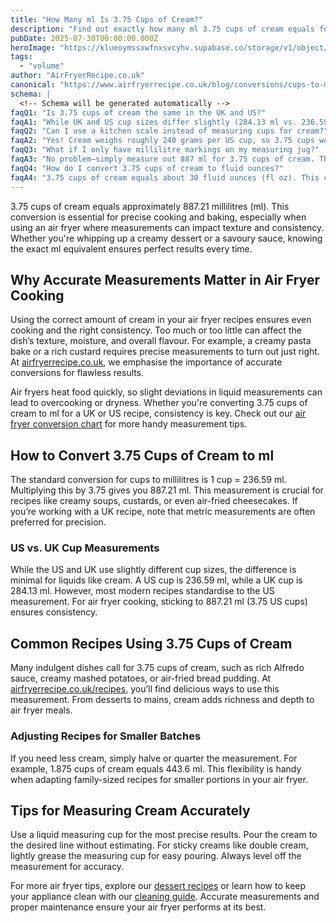 ```yaml
---
title: "How Many ml Is 3.75 Cups of Cream?"
description: "Find out exactly how many ml 3.75 cups of cream equals for perfect baking and cooking every time. Get the conversion now!"
pubDate: 2025-07-30T00:00:00.000Z
heroImage: "https://klueoymssxwfnxsvcyhv.supabase.co/storage/v1/object/public/Shmucket/how-many-ml-is-3-75-cups-of-cream.webp"
tags:
  - "volume"
author: "AirFryerRecipe.co.uk"
canonical: "https://www.airfryerrecipe.co.uk/blog/conversions/cups-to-ml/how-many-ml-is-3-75-cups-of-cream"
schema: |
  <!-- Schema will be generated automatically -->
faqQ1: "Is 3.75 cups of cream the same in the UK and US?"
faqA1: "While UK and US cup sizes differ slightly (284.13 ml vs. 236.59 ml), most modern recipes use the US standard. For 3.75 cups of cream, stick to 887.21 ml to ensure consistency in air fryer cooking."
faqQ2: "Can I use a kitchen scale instead of measuring cups for cream?"
faqA2: "Yes! Cream weighs roughly 240 grams per US cup, so 3.75 cups would be about 900 grams. A kitchen scale provides even greater precision, especially for dense creams like clotted or double cream."
faqQ3: "What if I only have millilitre markings on my measuring jug?"
faqA3: "No problem—simply measure out 887 ml for 3.75 cups of cream. The slight difference (0.21 ml) won’t affect most air fryer recipes. For baking, though, aim for the exact amount."
faqQ4: "How do I convert 3.75 cups of cream to fluid ounces?"
faqA4: "3.75 cups of cream equals about 30 fluid ounces (fl oz). This conversion is handy for older recipes or when using imperial measurements. Just remember: 1 cup = 8 fl oz."
---
```

<p>3.75 cups of cream equals approximately 887.21 millilitres (ml). This conversion is essential for precise cooking and baking, especially when using an air fryer where measurements can impact texture and consistency. Whether you're whipping up a creamy dessert or a savoury sauce, knowing the exact ml equivalent ensures perfect results every time.</p>

<h2>Why Accurate Measurements Matter in Air Fryer Cooking</h2>  
<p>Using the correct amount of cream in your air fryer recipes ensures even cooking and the right consistency. Too much or too little can affect the dish’s texture, moisture, and overall flavour. For example, a creamy pasta bake or a rich custard requires precise measurements to turn out just right. At <a href=https://www.airfryerrecipe.co.uk/>airfryerrecipe.co.uk</a>, we emphasise the importance of accurate conversions for flawless results.</p>  

<p>Air fryers heat food quickly, so slight deviations in liquid measurements can lead to overcooking or dryness. Whether you're converting 3.75 cups of cream to ml for a UK or US recipe, consistency is key. Check out our <a href=https://www.airfryerrecipe.co.uk/air-fryer-conversion-chart>air fryer conversion chart</a> for more handy measurement tips.</p>  

<h2>How to Convert 3.75 Cups of Cream to ml</h2>  
<p>The standard conversion for cups to millilitres is 1 cup = 236.59 ml. Multiplying this by 3.75 gives you 887.21 ml. This measurement is crucial for recipes like creamy soups, custards, or even air-fried cheesecakes. If you’re working with a UK recipe, note that metric measurements are often preferred for precision.</p>  

<h3>US vs. UK Cup Measurements</h3>  
<p>While the US and UK use slightly different cup sizes, the difference is minimal for liquids like cream. A US cup is 236.59 ml, while a UK cup is 284.13 ml. However, most modern recipes standardise to the US measurement. For air fryer cooking, sticking to 887.21 ml (3.75 US cups) ensures consistency.</p>  

<h2>Common Recipes Using 3.75 Cups of Cream</h2>  
<p>Many indulgent dishes call for 3.75 cups of cream, such as rich Alfredo sauce, creamy mashed potatoes, or air-fried bread pudding. At <a href=https://www.airfryerrecipe.co.uk/recipes>airfryerrecipe.co.uk/recipes</a>, you’ll find delicious ways to use this measurement. From desserts to mains, cream adds richness and depth to air fryer meals.</p>  

<h3>Adjusting Recipes for Smaller Batches</h3>  
<p>If you need less cream, simply halve or quarter the measurement. For example, 1.875 cups of cream equals 443.6 ml. This flexibility is handy when adapting family-sized recipes for smaller portions in your air fryer.</p>  

<h2>Tips for Measuring Cream Accurately</h2>  
<p>Use a liquid measuring cup for the most precise results. Pour the cream to the desired line without estimating. For sticky creams like double cream, lightly grease the measuring cup for easy pouring. Always level off the measurement for accuracy.</p>  

<p>For more air fryer tips, explore our <a href=https://www.airfryerrecipe.co.uk/recipe-category/dessert>dessert recipes</a> or learn how to keep your appliance clean with our <a href=https://www.airfryerrecipe.co.uk/air-fryer-cleaner>cleaning guide</a>. Accurate measurements and proper maintenance ensure your air fryer performs at its best.</p>
